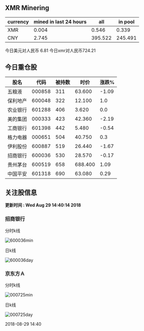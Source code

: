 ## XMR Minering

|currency|mined in last 24 hours|all|in pool|
|---|---|---|---|
|XMR|0.004|0.546|0.339|
|CNY|2.745|395.522|245.491|

今日美元对人民币 6.81	今日xmr对人民币724.21


## 今日重仓股 

|股名|代码|被持数|时价|涨跌%|
|---|---|---|---|---|
|五粮液|000858|311|63.600|-1.09|
|保利地产|600048|322|12.100|1.0|
|农业银行|601288|406|3.620|0.0|
|美的集团|000333|423|42.360|-2.19|
|工商银行|601398|442|5.480|-0.54|
|格力电器|000651|504|40.750|0.3|
|伊利股份|600887|519|26.440|-1.67|
|招商银行|600036|530|28.570|-0.17|
|贵州茅台|600519|658|688.400|1.09|
|中国平安|601318|690|63.080|0.29|

## 关注股信息
**更新时间 : Wed Aug 29 14:40:14 2018**
### 招商银行 
分时k线

![600036min](http://image.sinajs.cn/newchart/min/n/sh600036.gif)

日k线

![600036day](http://image.sinajs.cn/newchart/daily/n/sh600036.gif)

### 京东方Ａ 
分时k线

![000725min](http://image.sinajs.cn/newchart/min/n/sz000725.gif)

日k线

![000725day](http://image.sinajs.cn/newchart/daily/n/sz000725.gif)

2018-08-29 14:40